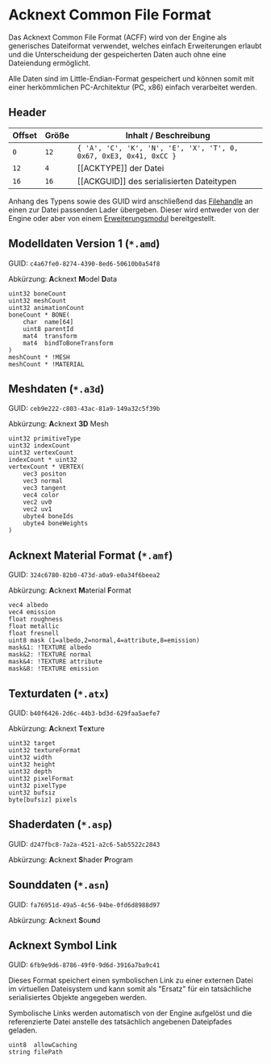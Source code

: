 # Acknext Common File Format

Das Acknext Common File Format (ACFF) wird von der Engine als generisches Dateiformat verwendet,
welches einfach Erweiterungen erlaubt und die Unterscheidung der gespeicherten Daten auch ohne
eine Dateiendung ermöglicht.

Alle Daten sind im Little-Endian-Format gespeichert und können somit mit einer herkömmlichen
PC-Architektur (PC, x86) einfach verarbeitet werden.

## Header

| Offset | Größe | Inhalt / Beschreibung                                              |
|--------|-------|--------------------------------------------------------------------|
|    `0` |  `12` | `{ 'A', 'C', 'K', 'N', 'E', 'X', 'T', 0, 0x67, 0xE3, 0x41, 0xCC }` |
|   `12` |   `4` | [[ACKTYPE]] der Datei                                              |
|   `16` |  `16` | [[ACKGUID]] des serialisierten Dateitypen                          |

Anhang des Typens sowie des GUID wird anschließend das [Filehandle](ACKFILE.md) an einen zur
Datei passenden Lader übergeben. Dieser wird entweder von der Engine oder aber
von einem [Erweiterungsmodul](EXTENSION.md) bereitgestellt.

## Modelldaten Version 1 (`*.amd`)
GUID: `c4a67fe0-8274-4390-8ed6-50610b0a54f8`

Abkürzung: **A**cknext **M**odel **D**ata

```
uint32 boneCount
uint32 meshCount
uint32 animationCount
boneCount * BONE(
	char  name[64]
	uint8 parentId
	mat4  transform
	mat4  bindToBoneTransform
)
meshCount * !MESH
meshCount * !MATERIAL
```

## Meshdaten (`*.a3d`)
GUID: `ceb9e222-c803-43ac-81a9-149a32c5f39b`

Abkürzung: **A**cknext **3D** Mesh

```
uint32 primitiveType
uint32 indexCount
uint32 vertexCount
indexCount * uint32
vertexCount * VERTEX(
	vec3 positon
	vec3 normal
	vec3 tangent
	vec4 color
	vec2 uv0
	vec2 uv1
	ubyte4 boneIds
	ubyte4 boneWeights
)
```

## Acknext Material Format (`*.amf`)
GUID: `324c6780-82b0-473d-a0a9-e0a34f6beea2`

Abkürzung: **A**cknext **M**aterial **F**ormat

```
vec4 albedo
vec4 emission
float roughness
float metallic
float fresnell
uint8 mask (1=albedo,2=normal,4=attribute,8=emission)
mask&1: !TEXTURE albedo
mask&2: !TEXTURE normal
mask&4: !TEXTURE attribute
mask&8: !TEXTURE emission
```

## Texturdaten (`*.atx`)
GUID: `b40f6426-2d6c-44b3-bd3d-629faa5aefe7`

Abkürzung: **A**cknext **T**e**x**ture

```
uint32 target
uint32 textureFormat
uint32 width
uint32 height
uint32 depth
uint32 pixelFormat
uint32 pixelType
uint32 bufsiz
byte[bufsiz] pixels

```

## Shaderdaten (`*.asp`)
GUID: `d247fbc8-7a2a-4521-a2c6-5ab5522c2843`

Abkürzung: **A**cknext **S**hader **P**rogram

## Sounddaten (`*.asn`)
GUID: `fa76951d-49a5-4c56-94be-0fd6d8988d97`

Abkürzung: **A**cknext **S**ou**n**d

## Acknext Symbol Link
GUID: `6fb9e9d6-8786-49f0-9d6d-3916a7ba9c41`

Dieses Format speichert einen symbolischen Link zu einer externen Datei
im virtuellen Dateisystem und kann somit als "Ersatz" für ein tatsächliche
serialisiertes Objekte angegeben werden.

Symbolische Links werden automatisch von der Engine aufgelöst und die
referenzierte Datei anstelle des tatsächlich angebenen Dateipfades geladen.

```
uint8  allowCaching
string filePath
```